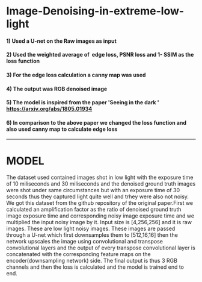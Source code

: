 # Image-Denoising-in-extreme-low-light
#### 1) Used a U-net on the Raw images as input
#### 2) Used the weighted average of ​ edge loss, PSNR loss and 1- SSIM​ as the loss function
#### 3) For the edge loss calculation a canny map was used
#### 4) The output was RGB denoised image
#### 5) The model is inspired from the paper 'Seeing in the dark ' https://arxiv.org/abs/1805.01934
#### 6) In comparison to the above paper we changed the loss function and also used canny map to calculate   edge loss
_______________________________________________________________________________________________________________________________

# MODEL
The dataset used contained images shot in low light with the exposure time of 10 miliseconds and 30 miliseconds and the denoised ground truth images were shot under same circumstances but with an exposure time of 30 seconds thus they captured light quite well and trhey were also not noisy. We got this dataset from the github repository of the original paper.First we calculated an amplification factor as the ratio of denoised ground truth image exposure time and corresponding noisy image exposure time and we multiplied the input noisy image by it. Input size is [4,256,256] and it is raw images. These are low light noisy images. These images are passed through a U-net which first downsamples them to [512,16,16] then the network upscales the image using convolutional and transpose convolutional layers and the output of every transpose convolutional layer is concatenated with the corresponding feature maps on the encoder(downsampling network) side. The final output is thus 3 RGB channels and then the loss is calculated and the model is trained end to end.

